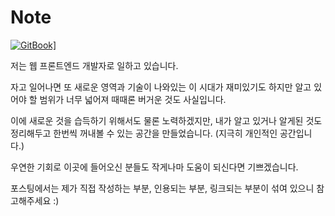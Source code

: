 # Note

[![GitBook\]](https://aleen42.github.io/badges/src/gitbook_2.svg)](https://hoiheart.gitbook.io/note/)

저는 웹 프론트엔드 개발자로 일하고 있습니다.

자고 일어나면 또 새로운 영역과 기술이 나와있는 이 시대가 재미있기도 하지만 알고 있어야 할 범위가 너무 넓어져 때때론 버거운 것도 사실입니다.

이에 새로운 것을 습득하기 위해서도 물론 노력하겠지만, 내가 알고 있거나 알게된 것도 정리해두고 한번씩 꺼내볼 수 있는 공간을 만들었습니다. \(지극히 개인적인 공간입니다.\)

우연한 기회로 이곳에 들어오신 분들도 작게나마 도움이 되신다면 기쁘겠습니다.

포스팅에서는 제가 직접 작성하는 부분, 인용되는 부분, 링크되는 부분이 섞여 있으니 참고해주세요 :\)


